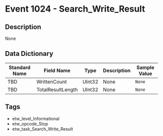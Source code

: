 # Event 1024 - Search_Write_Result

## Description
None

## Data Dictionary
|Standard Name|Field Name|Type|Description|Sample Value|
|---|---|---|---|---|
|TBD|WrittenCount|UInt32|None|`None`|
|TBD|TotalResultLength|UInt32|None|`None`|

## Tags
* etw_level_Informational
* etw_opcode_Stop
* etw_task_Search_Write_Result